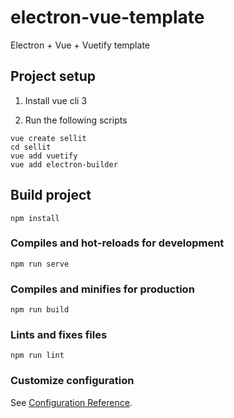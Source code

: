 # electron-vue-template

Electron + Vue + Vuetify template

## Project setup
1. Install vue cli 3

2. Run the following scripts
```
vue create sellit
cd sellit
vue add vuetify
vue add electron-builder
```

## Build project
```
npm install
```

### Compiles and hot-reloads for development
```
npm run serve
```

### Compiles and minifies for production
```
npm run build
```

### Lints and fixes files
```
npm run lint
```

### Customize configuration
See [Configuration Reference](https://cli.vuejs.org/config/).
